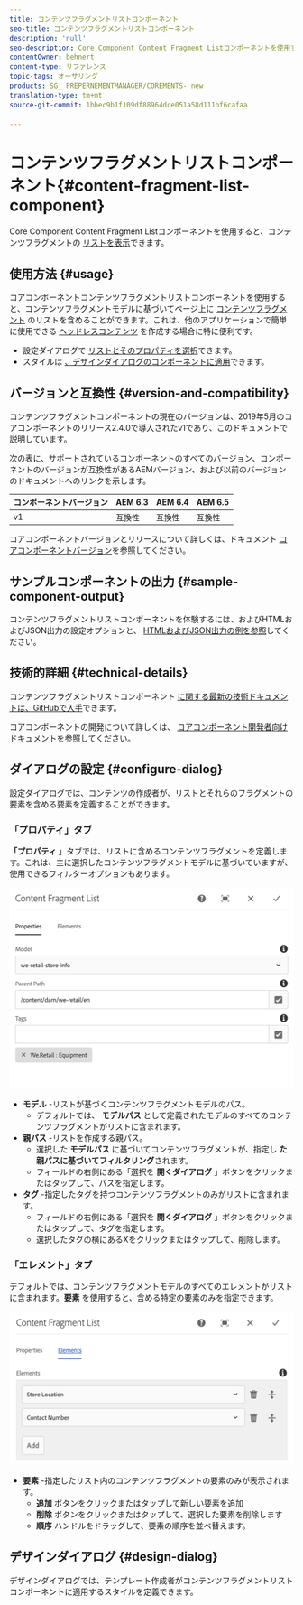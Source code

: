 ```yaml
---
title: コンテンツフラグメントリストコンポーネント
seo-title: コンテンツフラグメントリストコンポーネント
description: 'null'
seo-description: Core Component Content Fragment Listコンポーネントを使用すると、コンテンツフラグメントのリストを表示できます。
contentOwner: behnert
content-type: リファレンス
topic-tags: オーサリング
products: SG_ PREPERNEMENTMANAGER/COREMENTS- new
translation-type: tm+mt
source-git-commit: 1bbec9b1f109df88964dce051a58d111bf6cafaa

---
```



# コンテンツフラグメントリストコンポーネント{#content-fragment-list-component}

Core Component Content Fragment Listコンポーネントを使用すると、コンテンツフラグメントの [リストを表示](https://helpx.adobe.com/experience-manager/6-5/assets/using/content-fragments.html)できます。

## 使用方法 {#usage}

コアコンポーネントコンテンツフラグメントリストコンポーネントを使用すると、コンテンツフラグメントモデルに基づいてページ上に [コンテンツフラグメント](https://helpx.adobe.com/experience-manager/6-5/assets/using/content-fragments.html) のリストを含めることができます。これは、他のアプリケーションで簡単に使用できる [ヘッドレスコンテンツ](https://helpx.adobe.com/experience-manager/6-5/sites/developing/user-guide.html?topic=/experience-manager/6-5/sites/developing/morehelp/headless.ug.js) を作成する場合に特に便利です。

* 設定ダイアログで [リストとそのプロパティを選択](#configure-dialog)できます。
* スタイルは [、デザインダイアログのコンポーネントに適用](#design-dialog)できます。

## バージョンと互換性 {#version-and-compatibility}

コンテンツフラグメントコンポーネントの現在のバージョンは、2019年5月のコアコンポーネントのリリース2.4.0で導入されたv1であり、このドキュメントで説明しています。

次の表に、サポートされているコンポーネントのすべてのバージョン、コンポーネントのバージョンが互換性があるAEMバージョン、および以前のバージョンのドキュメントへのリンクを示します。

| コンポーネントバージョン | AEM 6.3 | AEM 6.4 | AEM 6.5 |
|--- |--- |--- |---|
| v1 | 互換性 | 互換性 | 互換性 |

コアコンポーネントバージョンとリリースについて詳しくは、ドキュメント [コアコンポーネントバージョン](versions.md)を参照してください。

## サンプルコンポーネントの出力 {#sample-component-output}

コンテンツフラグメントリストコンポーネントを体験するには、およびHTMLおよびJSON出力の設定オプションと、 [HTMLおよびJSON出力の例を参照](http://opensource.adobe.com/aem-core-wcm-components/library/content-fragment-list.html)してください。

## 技術的詳細 {#technical-details}

コンテンツフラグメントリストコンポーネント [に関する最新の技術ドキュメントは、GitHubで入手](https://github.com/adobe/aem-core-wcm-components/blob/master/content/src/content/jcr_root/apps/core/wcm/components/contentfragmentlist/v1/contentfragmentlist)できます。

コアコンポーネントの開発について詳しくは、 [コアコンポーネント開発者向けドキュメント](developing.md)を参照してください。

## ダイアログの設定 {#configure-dialog}

設定ダイアログでは、コンテンツの作成者が、リストとそれらのフラグメントの要素を含める要素を定義することができます。

### 「プロパティ」タブ

**「プロパティ** 」タブでは、リストに含めるコンテンツフラグメントを定義します。これは、主に選択したコンテンツフラグメントモデルに基づいていますが、使用できるフィルターオプションもあります。

![](assets/screen-shot-2019-05-08-10.47.19.png)

* **モデル** -リストが基づくコンテンツフラグメントモデルのパス。
   * デフォルトでは、 **モデルパス** として定義されたモデルのすべてのコンテンツフラグメントがリストに含まれます。
* **親パス** -リストを作成する親パス。
   * 選択した **モデルパス** に基づいてコンテンツフラグメントが、指定し **た親パスに基づいてフィルタリング**されます。
   * フィールドの右側にある「選択を **開くダイアログ** 」ボタンをクリックまたはタップして、パスを指定します。
* **タグ** -指定したタグを持つコンテンツフラグメントのみがリストに含まれます。
   * フィールドの右側にある「選択を **開くダイアログ** 」ボタンをクリックまたはタップして、タグを指定します。
   * 選択したタグの横にあるXをクリックまたはタップして、削除します。


### 「エレメント」タブ

デフォルトでは、コンテンツフラグメントモデルのすべてのエレメントがリストに含まれます。**要素** を使用すると、含める特定の要素のみを指定できます。

![](assets/screen-shot-2019-05-08-10.47.34.png)

* **要素** -指定したリスト内のコンテンツフラグメントの要素のみが表示されます。
   * **追加** ボタンをクリックまたはタップして新しい要素を追加
   * **削除** ボタンをクリックまたはタップして、選択した要素を削除します
   * **順序** ハンドルをドラッグして、要素の順序を並べ替えます。

## デザインダイアログ {#design-dialog}

デザインダイアログでは、テンプレート作成者がコンテンツフラグメントリストコンポーネントに適用するスタイルを定義できます。